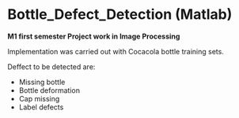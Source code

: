 # Bottle_Defect_Detection (Matlab)

__M1 first semester Project work in Image Processing__

Implementation was carried out with Cocacola bottle training sets.

Deffect to be detected are:
- Missing bottle
- Bottle deformation
- Cap missing
- Label defects
